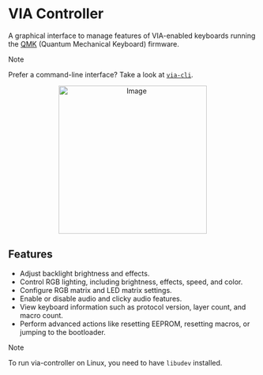 # VIA Controller

A graphical interface to manage features of VIA-enabled keyboards running the [QMK](https://github.com/qmk/qmk_firmware) (Quantum Mechanical Keyboard) firmware.

> [!NOTE]
> Prefer a command-line interface? Take a look at [`via-cli`](https://github.com/srwi/via-cli).

<div align="center">
    <img src="https://github.com/user-attachments/assets/6a0dcf3e-0453-4408-a3f8-c785a7e01730" alt="Image" width="300">
</div>

## Features

- Adjust backlight brightness and effects.
- Control RGB lighting, including brightness, effects, speed, and color.
- Configure RGB matrix and LED matrix settings.
- Enable or disable audio and clicky audio features.
- View keyboard information such as protocol version, layer count, and macro count.
- Perform advanced actions like resetting EEPROM, resetting macros, or jumping to the bootloader.

> [!NOTE]
> To run via-controller on Linux, you need to have `libudev` installed.